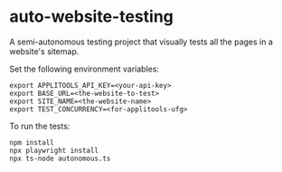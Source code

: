 # auto-website-testing

A semi-autonomous testing project that visually tests all the pages in a website's sitemap.

Set the following environment variables:

```
export APPLITOOLS_API_KEY=<your-api-key>
export BASE_URL=<the-website-to-test>
export SITE_NAME=<the-website-name>
export TEST_CONCURRENCY=<for-applitools-ufg>
```

To run the tests:

```
npm install
npx playwright install
npx ts-node autonomous.ts
```